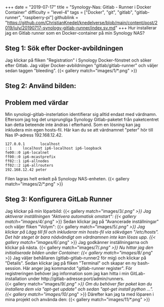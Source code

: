 +++
date = "2019-07-17"
title = "Synology-Nas: Gitlab - Runner i Docker Container"
difficulty = "level-4"
tags = ["Docker", "git", "gitlab", "gitlab-runner", "raspberry-pi"]
githublink = "https://github.com/ChristianKnedel/knedelverse/blob/main/content/post/2019/july/20190717-synology-gitlab-runner/index.sv.md"
+++
Hur installerar jag en Gitlab runner som en Docker-container på min Synology NAS?
## Steg 1: Sök efter Docker-avbildningen
Jag klickar på fliken "Registration" i Synology Docker-fönstret och söker efter Gitlab. Jag väljer Docker-avbildningen "gitlab/gitlab-runner" och väljer sedan taggen "bleeding".
{{< gallery match="images/1/*.png" >}}

## Steg 2: Använd bilden:

##  Problem med värdar
Min synologi-gitlab-insterlation identifierar sig alltid endast med värdnamn. Eftersom jag tog det ursprungliga Synology Gitlab-paketet från paketcentret kan detta beteende inte ändras i efterhand.  Som en lösning kan jag inkludera min egen hosts-fil. Här kan du se att värdnamnet "peter" hör till Nas IP-adress 192.168.12.42.
```
127.0.0.1       localhost                                                       
::1     localhost ip6-localhost ip6-loopback                                    
fe00::0 ip6-localnet                                                            
ff00::0 ip6-mcastprefix                                                         
ff02::1 ip6-allnodes                                                            
ff02::2 ip6-allrouters               
192.168.12.42 peter

```
Filen lagras helt enkelt på Synology NAS-enheten.
{{< gallery match="images/2/*.png" >}}

## Steg 3: Konfigurera GitLab Runner
Jag klickar på min löparbild:
{{< gallery match="images/3/*.png" >}}
Jag aktiverar inställningen "Aktivera automatisk omstart":
{{< gallery match="images/4/*.png" >}}
Sedan klickar jag på "Avancerade inställningar" och väljer fliken "Volym":
{{< gallery match="images/5/*.png" >}}
Jag klickar på Lägg till fil och inkluderar min hosts-fil via sökvägen "/etc/hosts". Det här steget är bara nödvändigt om värdnamnen inte kan lösas upp.
{{< gallery match="images/6/*.png" >}}
Jag godkänner inställningarna och klickar på nästa.
{{< gallery match="images/7/*.png" >}}
Nu hittar jag den initialiserade bilden under Container:
{{< gallery match="images/8/*.png" >}}
Jag väljer behållaren (gitlab-gitlab-runner2 för mig) och klickar på "Details". Sedan klickar jag på fliken "Terminal" och skapar en ny bash-session. Här anger jag kommandot "gitlab-runner register". För registreringen behöver jag information som jag kan hitta i min GitLab-installation under http://gitlab-adresse:port/admin/runners.   
{{< gallery match="images/9/*.png" >}}
Om du behöver fler paket kan du installera dem via "apt-get update" och sedan "apt-get install python ...".
{{< gallery match="images/10/*.png" >}}
Därefter kan jag ta med löparen i mina projekt och använda den:
{{< gallery match="images/11/*.png" >}}